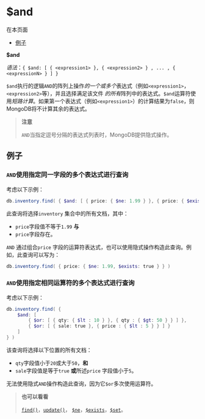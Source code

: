 # [ ](#)$and

[]()

在本页面

* [例子](#examples)

**$and**

*语法*：`{ $and: [ { <expression1> }, { <expression2> } , ... , { <expressionN> } ] }`

`$and`执行的逻辑`AND`的阵列上操作*的一个或多个*表达式（例如`<expression1>`， `<expression2>`等），并且选择满足该文件 *的所有*阵列中的表达式。`$and`运算符使用*短路计算*。如果第一个表达式（例如`<expression1>`）的计算结果为`false`，则MongoDB将不计算其余的表达式。

> **注意**
>
> `AND`当指定逗号分隔的表达式列表时，MongoDB提供隐式操作。

## <span id="examples">例子</span>

### `AND`使用指定同一字段的多个表达式进行查询

考虑以下示例：

```powershell
db.inventory.find( { $and: [ { price: { $ne: 1.99 } }, { price: { $exists: true } } ] } )
```

此查询将选择`inventory` 集合中的所有文档，其中：

- `price`字段值不等于`1.99` **与**
- `price`字段存在。

`AND` 通过组合`price` 字段的运算符表达式，也可以使用隐式操作构造此查询。例如，此查询可以写为：

```powershell
db.inventory.find( { price: { $ne: 1.99, $exists: true } } )
```

### `AND`使用指定相同运算符的多个表达式进行查询

考虑以下示例：

```powershell
db.inventory.find( {
    $and: [
        { $or: [ { qty: { $lt : 10 } }, { qty : { $gt: 50 } } ] },
        { $or: [ { sale: true }, { price : { $lt : 5 } } ] }
    ]
} )
```

该查询将选择以下位置的所有文档：

- `qty`字段值小于`20`或大于`50`，**和**
- `sale`字段值是等于`true` **或**所述`price` 字段值小于`5`。

无法使用隐式`AND`操作构造此查询，因为它`$or`多次使用运算符。

> **也可以看看**
>
> [`find()`]()，[`update()`]()， [`$ne`]()，[`$exists`]()，[`$set`]()。